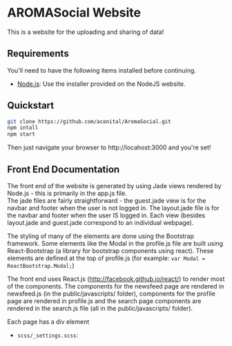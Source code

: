 # AROMASocial Website

This is a website for the uploading and sharing of data!

## Requirements

You'll need to have the following items installed before continuing.

  * [Node.js](http://nodejs.org): Use the installer provided on the NodeJS website.

## Quickstart

```bash
git clone https://github.com/aconital/AromaSocial.git
npm intall
npm start
```

Then just navigate your browser to http://locahost:3000 and you're set!

## Front End Documentation

The front end of the website is generated by using Jade views rendered by Node.js - this is primarily in the app.js file.  
The jade files are fairly straightforward - the guest.jade view is for the navbar and footer when the user is not logged in.  The layout.jade file is for the navbar and footer when the user IS logged in.  Each view (besides layout.jade and guest.jade correspond to an individual webpage).

The styling of many of the elements are done using the Bootstrap framework.  Some elements like the Modal in the profile.js file are built using React-Bootstrap (a library for bootstrap components using react).  These elements are defined at the top of profile.js (for example: `var Modal = ReactBootstrap.Modal;`)

The front end uses React.js (http://facebook.github.io/react/) to render most of the components.  The components for the newsfeed page are rendered in newsfeed.js (in the public/javascripts/ folder), components for the profile page are rendered in profile.js and the search page components are rendered in the search.js file (all in the public/javascripts/ folder).

Each page has a div element

  * `scss/_settings.scss`: 
